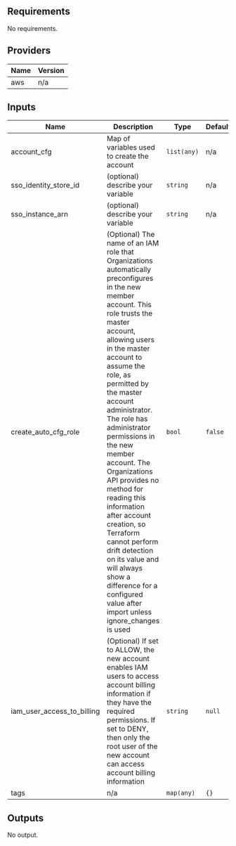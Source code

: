## Requirements

No requirements.

## Providers

| Name | Version |
|------|---------|
| aws | n/a |

## Inputs

| Name | Description | Type | Default | Required |
|------|-------------|------|---------|:--------:|
| account\_cfg | Map of variables used to create the account | `list(any)` | n/a | yes |
| sso\_identity\_store\_id | (optional) describe your variable | `string` | n/a | yes |
| sso\_instance\_arn | (optional) describe your variable | `string` | n/a | yes |
| create\_auto\_cfg\_role | (Optional) The name of an IAM role that Organizations automatically preconfigures in the new member account. This role trusts the master account, allowing users in the master account to assume the role, as permitted by the master account administrator. The role has administrator permissions in the new member account. The Organizations API provides no method for reading this information after account creation, so Terraform cannot perform drift detection on its value and will always show a difference for a configured value after import unless ignore\_changes is used | `bool` | `false` | no |
| iam\_user\_access\_to\_billing | (Optional) If set to ALLOW, the new account enables IAM users to access account billing information if they have the required permissions. If set to DENY, then only the root user of the new account can access account billing information | `string` | `null` | no |
| tags | n/a | `map(any)` | `{}` | no |

## Outputs

No output.

